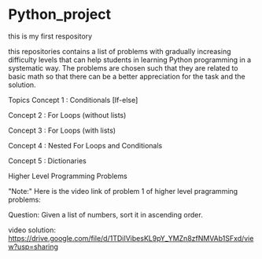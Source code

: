 # Python_project
this is my first respository

this repositories contains a list of problems with gradually increasing difficulty levels that can help students in learning Python programming in a systematic way. The problems are chosen such that they are related to basic math so that there can be a better appreciation for the task and the solution.

Topics
Concept 1 : Conditionals [If-else]

Concept 2 : For Loops (without lists)

Concept 3 : For Loops (with lists)

Concept 4 : Nested For Loops and Conditionals

Concept 5 : Dictionaries

Higher Level Programming Problems

"Note:"
Here is the video link of problem 1 of higher level pragramming problems:

Question: Given a list of numbers, sort it in ascending order.

video solution: https://drive.google.com/file/d/1TDiIVibesKL9pY_YMZn8zfNMVAb1SFxd/view?usp=sharing
